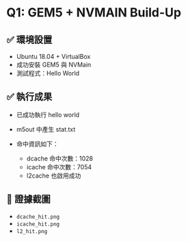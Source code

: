 # Q1: GEM5 + NVMAIN Build-Up

## ✅ 環境設置
- Ubuntu 18.04 + VirtualBox
- 成功安裝 GEM5 與 NVMain
- 測試程式：Hello World

## ✅ 執行成果
- 已成功執行 hello world
- m5out 中產生 stat.txt
- 命中資訊如下：

  - dcache 命中次數：1028
  - icache 命中次數：7054
  - l2cache 也啟用成功

## 📸 證據截圖
- `dcache_hit.png`
- `icache_hit.png`
- `l2_hit.png`
